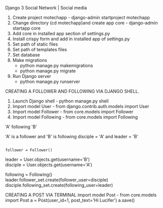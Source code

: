


Django 3 Social Network | Social media

1. Create project motechapp - django-admin startproject motechapp
2. Change directory (cd motechapp)and create app core - django-admin startapp core
3. Add core in installed app section of settings.py
4. Install crispy form and add in installed app of settings.py
5. Set path of static files
6. Set path of templates files
7. Set database
8. Make migrations
    - python manage.py makemigrations
    - python manage.py migrate
9. Run Django server
    - python manage.py runserver




CREATING A FOLLOWER AND FOLLOWING VIA DJANGO SHELL.

1. Launch Django shell - python manage.py shell
2. Import model User - from django.contrib.auth.models import User
3. Import model Follower - from core.models import Follower
4. Import model Following - from core.models import Following

'A' following 'B'

'A' is a follower and 'B' is following
disciple = 'A' and leader = 'B'

<code>
follower = Follower()<br>
</code>
leader = User.objects.get(username='B')<br>
disciple = User.objects.get(username='A')<br>

following = Following()<br>
leader.follower_set.create(follower_user=disciple)<br>
disciple.following_set.create(following_user=leader)<br>



CREATING A POST VIA TERMINAL
import model Post - from core.models import Post
a = Post(user_id=1, post_text='Hi Lucifer')
a.save()



   
